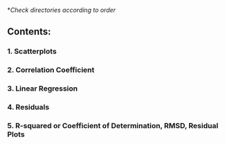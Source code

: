 **Check directories according to order*

## Contents:
### 1. Scatterplots
### 2. Correlation Coefficient
### 3. Linear Regression
### 4. Residuals
### 5. R-squared or Coefficient of Determination, RMSD, Residual Plots

